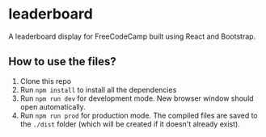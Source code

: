 # leaderboard
A leaderboard display for FreeCodeCamp built using React and Bootstrap.

## How to use the files?

1. Clone this repo
2. Run `npm install` to install all the dependencies
3. Run `npm run dev` for development mode. New browser window should open automatically.
4. Run `npm run prod` for production mode. The compiled files are saved to the `./dist` folder (which will be created if it doesn't already exist).
